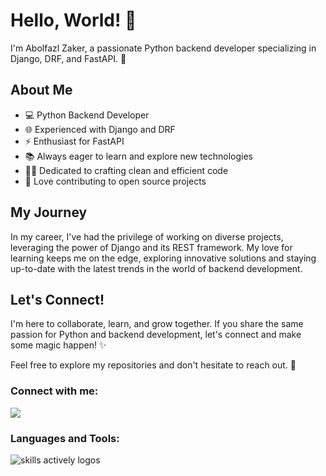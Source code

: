 # Hello, World! 👋

I'm Abolfazl Zaker, a passionate Python backend developer specializing in Django, DRF, and FastAPI. 🐍

## About Me
- 💻 Python Backend Developer
- 🌐 Experienced with Django and DRF
- ⚡️ Enthusiast for FastAPI
- 📚 Always eager to learn and explore new technologies
- 👨‍💻 Dedicated to crafting clean and efficient code
- 🚀 Love contributing to open source projects

## My Journey
In my career, I've had the privilege of working on diverse projects, leveraging the power of Django and its REST framework. My love for learning keeps me on the edge, exploring innovative solutions and staying up-to-date with the latest trends in the world of backend development.

## Let's Connect!
I'm here to collaborate, learn, and grow together. If you share the same passion for Python and backend development, let's connect and make some magic happen! ✨

Feel free to explore my repositories and don't hesitate to reach out. 🚀
<h3>Connect with me:</h3>

  <a href="https://www.linkedin.com/in/abolfazl-zaker-4778b7240/">
    <img src="https://skillicons.dev/icons?i=linkedin" />
  </a>
<h3 align="left">Languages and Tools:</h3>
<img src="https://skillicons.dev/icons?i=py,django,html,css,git,postman,wordpress,nginx,docker,postgres,mongodb" alt="skills actively logos">
